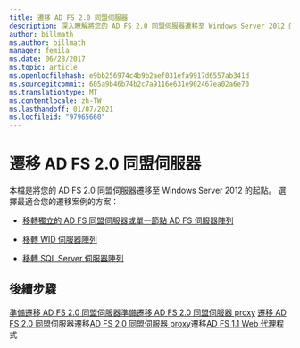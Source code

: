 ```yaml
---
title: 遷移 AD FS 2.0 同盟伺服器
description: 深入瞭解將您的 AD FS 2.0 同盟伺服器遷移至 Windows Server 2012 的起點。
author: billmath
ms.author: billmath
manager: femila
ms.date: 06/28/2017
ms.topic: article
ms.openlocfilehash: e9bb256974c4b9b2aef031efa9917d6557ab341d
ms.sourcegitcommit: 605a9b46b74b2c7a9116e631e902467ea02a6e70
ms.translationtype: MT
ms.contentlocale: zh-TW
ms.lasthandoff: 01/07/2021
ms.locfileid: "97965660"
---
```

# <a name="migrate-the-ad-fs-20-federation-server"></a>遷移 AD FS 2.0 同盟伺服器


本檔是將您的 AD FS 2.0 同盟伺服器遷移至 Windows Server 2012 的起點。  選擇最適合您的遷移案例的方案：

-   [移轉獨立的 AD FS 同盟伺服器或單一節點 AD FS 伺服器陣列](migrate-ad-fs-stand-alone-server.md)

-   [移轉 WID 伺服器陣列](migrate-ad-fs-wid-farm.md)

-   [移轉 SQL Server 伺服器陣列](migrate-ad-fs-sql-farm.md)








## <a name="next-steps"></a>後續步驟
 [準備遷移 AD FS 2.0 同盟伺服器](prepare-to-migrate-ad-fs-fed-server.md)[準備遷移 AD FS 2.0 同盟伺服器 proxy](prepare-to-migrate-ad-fs-fed-proxy.md) [遷移 AD FS 2.0 同盟](migrate-the-ad-fs-fed-server.md)伺服器遷移[AD FS 2.0 同盟伺服器 proxy](migrate-the-ad-fs-2-fed-server-proxy.md)遷移[AD FS 1.1 Web 代理](migrate-the-ad-fs-web-agent.md)程式